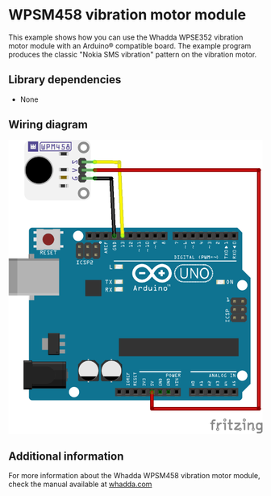 # WPSM458 vibration motor module

This example shows how you can use the Whadda WPSE352 vibration motor module with an Arduino® compatible board.
The example program produces the classic "Nokia SMS vibration" pattern on the vibration motor.

## Library dependencies
* None

## Wiring diagram
![](./wiring_diagram_bb.png)

## Additional information
  For more information about the Whadda WPSM458 vibration motor module, check the manual available at [whadda.com](https://whadda.com)

